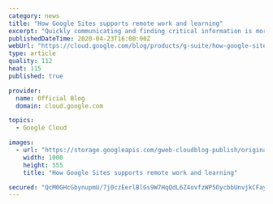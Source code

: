 ```yaml
---
category: news
title: "How Google Sites supports remote work and learning"
excerpt: "Quickly communicating and finding critical information is more important than ever. As businesses shift to remote work setups and educational institutions roll out distance learning programs, Google Sites can be a helpful tool for centralizing and sharing important information across large, dispersed"
publishedDateTime: 2020-04-23T16:00:00Z
webUrl: "https://cloud.google.com/blog/products/g-suite/how-google-sites-supports-remote-work-and-learning/"
type: article
quality: 112
heat: 115
published: true

provider:
  name: Official Blog
  domain: cloud.google.com

topics:
  - Google Cloud

images:
  - url: "https://storage.googleapis.com/gweb-cloudblog-publish/original_images/AppBuilder.blog_2.max-1000x1000.png"
    width: 1000
    height: 555
    title: "How Google Sites supports remote work and learning"

secured: "QcM0GHcGbynupmU/7j0czEerlBlGs9W7HqQdL6Z4ovfzWP5OycbbUnvjkCFay0N8KZ3HgxsYK3tyR7oKpQ4G9MVY0u4Xz8Mkqyc8FxtJkOW1LjJtepfZKQXKZJ/Xm4Wo/0S+snpZRe5B8x6KibE6YdQJQ1hO25wcJJuLDCGjCuefnlonF/51oaas8A/ab22Zt3VMDWCE6xU+ShnIu8BMxqWUbRxnJ2ey6KdfOvTJ7nozeTsvaoA58vTmmwnJmCxFPCNtl8HSebyyMjYkwxQ7YvxUXTUdMwsDF3zpi6jxU5qzr61FNBfK5l4g3QJ96GP9;v7/y474hABR+XBVSxMKbJA=="
---
```


